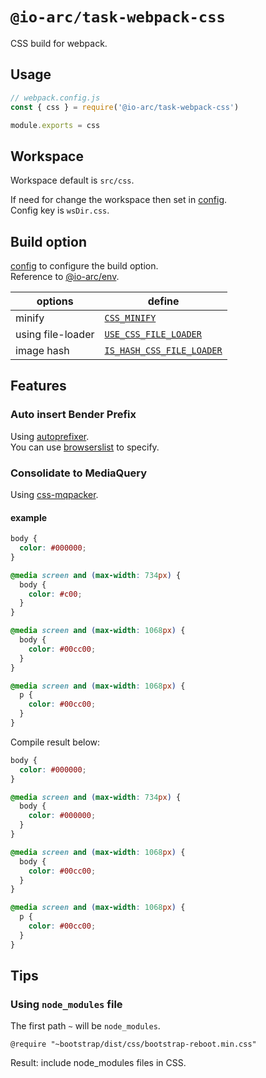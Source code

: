 # `@io-arc/task-webpack-css`

CSS build for webpack.

## Usage

```javascript
// webpack.config.js
const { css } = require('@io-arc/task-webpack-css')

module.exports = css
```

## Workspace

Workspace default is `src/css`.

If need for change the workspace then set in [config](https://www.npmjs.com/package/node-config).  
Config key is `wsDir.css`.

## Build option

[config](https://www.npmjs.com/package/node-config) to configure the build option.  
Reference to [@io-arc/env](https://github.com/io-arc/io-arc/tree/master/packages/env).

| options           | define                                                                                              |
| ----------------- | --------------------------------------------------------------------------------------------------- |
| minify            | [`CSS_MINIFY`](https://github.com/io-arc/io-arc/tree/master/packages/env#css_minify)                            |
| using file-loader | [`USE_CSS_FILE_LOADER`](https://github.com/io-arc/io-arc/tree/master/packages/env#use_css_file_loader)          |
| image hash        | [`IS_HASH_CSS_FILE_LOADER`](https://github.com/io-arc/io-arc/tree/master/packages/env#uis_hash_css_file_loader) |

## Features

### Auto insert Bender Prefix

Using [autoprefixer](https://autoprefixer.github.io/).  
You can use [browserslist](https://github.com/ai/browserslist) to specify.

### Consolidate to MediaQuery

Using [css-mqpacker](https://github.com/hail2u/node-css-mqpacker).

#### example

```css
body {
  color: #000000;
}

@media screen and (max-width: 734px) {
  body {
    color: #c00;
  }
}

@media screen and (max-width: 1068px) {
  body {
    color: #00cc00;
  }
}

@media screen and (max-width: 1068px) {
  p {
    color: #00cc00;
  }
}
```

Compile result below:

```css
body {
  color: #000000;
}

@media screen and (max-width: 734px) {
  body {
    color: #000000;
  }
}

@media screen and (max-width: 1068px) {
  body {
    color: #00cc00;
  }
}

@media screen and (max-width: 1068px) {
  p {
    color: #00cc00;
  }
}
```

## Tips

### Using `node_modules` file

The first path `~` will be `node_modules`.

```stylus
@require "~bootstrap/dist/css/bootstrap-reboot.min.css"
```

Result: include node_modules files in CSS.
